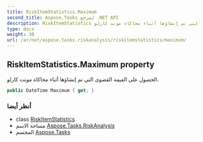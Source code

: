 ```yaml
---
title: RiskItemStatistics.Maximum
second_title: Aspose.Tasks لمرجع .NET API
description: RiskItemStatistics ملكية. الحصول على القيمة القصوى التي تم إنشاؤها أثناء محاكاة مونت كارلو.
type: docs
weight: 30
url: /ar/net/aspose.tasks.riskanalysis/riskitemstatistics/maximum/
---
```

## RiskItemStatistics.Maximum property

الحصول على القيمة القصوى التي تم إنشاؤها أثناء محاكاة مونت كارلو.

```csharp
public DateTime Maximum { get; }
```

### أنظر أيضا

* class [RiskItemStatistics](../)
* مساحة الاسم [Aspose.Tasks.RiskAnalysis](../../riskitemstatistics/)
* المجسم [Aspose.Tasks](../../../)


